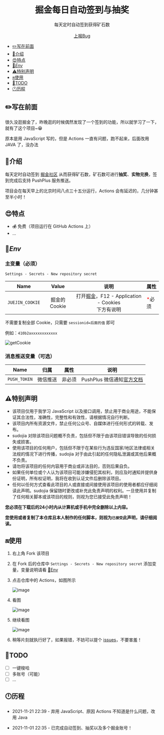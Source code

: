 <p align="center">
    <h1 align="center">掘金每日自动签到与抽奖</h1>
</p>

<p align="center">
    每天定时自动签到获得矿石数
    <br />
    <br />
    <a href="https://github.com/sudojia/juejin-auto-sign/issues/new">上报Bug</a>
  </p>

- [✏️写在前面](#%EF%B8%8F写在前面)
- [💍介绍](#介绍)
- [😍特点](#特点)
- [🔑*Env*](#env)
- [⚠️特别声明](#特别声明)
- [🔛使用](#使用)
- [🎯TODO](#todo)
- [🕛历程](#历程)

## ✏️写在前面

很久没逛掘金了，昨晚逛的时候偶然发现了一个签到的功能，所以就学习了一下，就有了这个项目~😁

原本是用 JavaScript 写的，但是 Actions 一直有问题，跑不起来，后面改用 JAVA 了，没办法

## 💍介绍

每天定时自动签到 [掘金社区](https://juejin.cn/) 从而获得矿石数，矿石数可进行**抽奖**、**实物兑换**，签到完成后支持 PushPlus 服务推送。

项目会在每天早上的北京时间八点三十五分运行，Actions 会有延迟的，几分钟甚至半小时！

## 😍特点

- ~~💰~~ 免费（项目运行在 GitHub Actions 上）
- ...

## 🔑*Env*

### 主变量（必须）

`Settings - Secrets - New repository secret`

|      Name       |     Value     |                             说明                             | 属性                           |
| :-------------: | :-----------: | :----------------------------------------------------------: | ------------------------------ |
| `JUEJIN_COOKIE` | 掘金的 Cookie | 打开[掘金](https://juejin.cn/)，F12 - Application - Cookies<br>下方有说明 | <font color="red">*</font>必须 |

不需要复制全部 Cookie，只需要  `sessionid=后面的值`  即可

例如：`410b2axxxxxxxxxxxx`

![getCookie](https://cdn.jsdelivr.net/gh/sudojia/sspanel_checkin/img/cookie.jpg)

### 消息推送变量（可选）

|     Name     |   归属   |  属性  |                           说明                            |
| :----------: | :------: | :----: | :-------------------------------------------------------: |
| `PUSH_TOKEN` | 微信推送 | 非必须 | PushPlus 微信通知[官方文档](https://pushplus.hxtrip.com/) |

## ⚠️特别声明

- 该项目仅用于我学习 JavaScript 以及接口调用，禁止用于商业用途，不能保证其合法性，准确性，完整性和有效性，请根据情况自行判断。
- 该项目内所有资源文件，禁止任何公众号、自媒体进行任何形式的转载、发布。
- sudojia 对除该项目问题概不负责，包括但不限于由该项目错误导致的任何损失或损害。
- 使用该项目的任何用户，包括但不限于在某些行为违反国家/地区法律或相关法规的情况下进行传播，sudojia 对于由此引起的任何隐私泄漏或其他后果概不负责。
- 请勿将该项目的任何内容用于商业或非法目的，否则后果自负。
- 如果任何单位或个人认为该项目可能涉嫌侵犯其权利，则应及时通知并提供身份证明，所有权证明，我将在收到认证文件后删除该项目。
- 任何以任何方式查看此项目的人或直接或间接使用该项目的使用者都应仔细阅读此声明。sudojia 保留随时更改或补充此免责声明的权利。一旦使用并复制了任何相关脚本或该项目的规则，则视为您已接受此免责声明！

**您必须在下载后的24小时内从计算机或手机中完全删除以上内容。**

**您使用或者复制了本仓库且本人制作的任何脚本，则视为`已接受`此声明，请仔细阅读。**

## 🔛使用

1. 右上角 Fork 该项目

2. 在 Fork 后的仓库中  `Settings - Secrets - New repository secret`  添加变量，变量说明请看  [🔑Env](#env)

3. 点击仓库中的 Actions，如图所示

   ![image](https://cdn.jsdelivr.net/gh/sudojia/sspanel_checkin/img/20210927171440.jpg)

4. 看图

   ![image](https://cdn.jsdelivr.net/gh/sudojia/sspanel_checkin/img/20210927171527.jpg)

5. 继续看图

   ![image](https://cdn.jsdelivr.net/gh/sudojia/sspanel_checkin/img/20210927171547.jpg)

6. 稍等片刻就执行好了，如果报错，不妨可以提个 [issues](https://github.com/sudojia/sspanel_checkin/issues/new)，不要害羞！

## 🎯TODO

- [ ] 一键梭哈
- [ ] 多账号（可能）
- [ ] ...

## 🕛历程

- 2021-11-21 22:39 - 弃用 JavaScript、原因 Actions 不知道是什么问题，改用 Java

- 2021-11-01 22:35 - 已完成自动签到、抽奖以及多个掘金账号！
